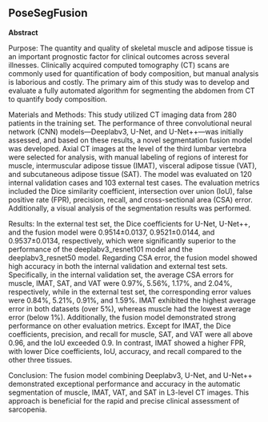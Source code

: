 ## PoseSegFusion

**Abstract**

Purpose: The quantity and quality of skeletal muscle and adipose tissue is an important prognostic factor for clinical outcomes across several illnesses. Clinically acquired computed tomography (CT) scans are commonly used for quantification of body composition, but manual analysis is laborious and costly. The primary aim of this study was to develop and evaluate a fully automated algorithm for segmenting the abdomen from CT to quantify body composition. 

Materials and Methods: This study utilized CT imaging data from 280 patients in the training set. The performance of three convolutional neural network (CNN) models—Deeplabv3, U-Net, and U-Net++—was initially assessed, and based on these results, a novel segmentation fusion model was developed. Axial CT images at the level of the third lumbar vertebra were selected for analysis, with manual labeling of regions of interest for muscle, intermuscular adipose tissue (IMAT), visceral adipose tissue (VAT), and subcutaneous adipose tissue (SAT). The model was evaluated on 120 internal validation cases and 103 external test cases. The evaluation metrics included the Dice similarity coefficient, intersection over union (IoU), false positive rate (FPR), precision, recall, and cross-sectional area (CSA) error. Additionally, a visual analysis of the segmentation results was performed. 

Results: In the external test set, the Dice coefficients for U-Net, U-Net++, and the fusion model were 0.9514±0.0137, 0.9521±0.0144, and 0.9537±0.0134, respectively, which were significantly superior to the performance of the deeplabv3_resnet101 model and the deeplabv3_resnet50 model. Regarding CSA error, the fusion model showed high accuracy in both the internal validation and external test sets. Specifically, in the internal validation set, the average CSA errors for muscle, IMAT, SAT, and VAT were 0.97%, 5.56%, 1.17%, and 2.04%, respectively, while in the external test set, the corresponding error values were 0.84%, 5.21%, 0.91%, and 1.59%. IMAT exhibited the highest average error in both datasets (over 5%), whereas muscle had the lowest average error (below 1%). Additionally, the fusion model demonstrated strong performance on other evaluation metrics. Except for IMAT, the Dice coefficients, precision, and recall for muscle, SAT, and VAT were all above 0.96, and the IoU exceeded 0.9. In contrast, IMAT showed a higher FPR, with lower Dice coefficients, IoU, accuracy, and recall compared to the other three tissues. 

Conclusion: The fusion model combining Deeplabv3, U-Net, and U-Net++ demonstrated exceptional performance and accuracy in the automatic segmentation of muscle, IMAT, VAT, and SAT in L3-level CT images. This approach is beneficial for the rapid and precise clinical assessment of sarcopenia.